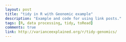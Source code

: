 ```yaml
---
layout: post
title: "tidy in R with Geonomic example"
description: "Example and code for using link posts."
tags: [R, data processing, tidy, toRead]
comments: true
link: http://varianceexplained.org/r/tidy-genomics/
---
```

